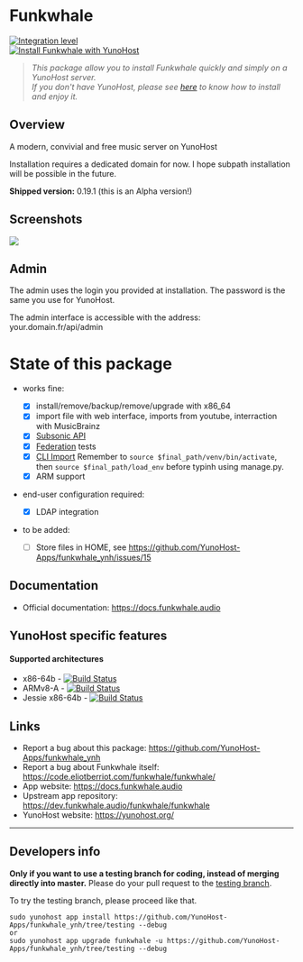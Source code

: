 # Funkwhale

[![Integration level](https://dash.yunohost.org/integration/funkwhale.svg)](https://dash.yunohost.org/appci/app/funkwhale)  
[![Install Funkwhale with YunoHost](https://install-app.yunohost.org/install-with-yunohost.png)](https://install-app.yunohost.org/?app=funkwhale)

> *This package allow you to install Funkwhale quickly and simply on a YunoHost server.  
If you don't have YunoHost, please see [here](https://yunohost.org/#/install) to know how to install and enjoy it.*

## Overview
A modern, convivial and free music server on YunoHost

Installation requires a dedicated domain for now. I hope subpath installation will be possible in the future.

**Shipped version:** 0.19.1 (this is an Alpha version!)

## Screenshots

![](https://funkwhale.audio/img/desktop.5e79eb16.jpg)

## Admin

The admin uses the login you provided at installation. The password is the same you use for YunoHost.

The admin interface is accessible with the address: your.domain.fr/api/admin

# State of this package

* works fine:

  * [x] install/remove/backup/remove/upgrade with x86_64
  * [x] import file with web interface, imports from youtube, interraction with MusicBrainz
  * [x] [Subsonic API](https://docs.funkwhale.audio/users/apps.html)
  * [x] [Federation](https://docs.funkwhale.audio/federation.html) tests
  * [x] [CLI Import](https://docs.funkwhale.audio/importing-music.html#from-music-directory-on-the-server) Remember to `source $final_path/venv/bin/activate`, then `source $final_path/load_env` before typinh using manage.py. 
  * [x] ARM support

* end-user configuration required:
  * [x] LDAP integration

* to be added:
  * [ ] Store files in HOME, see https://github.com/YunoHost-Apps/funkwhale_ynh/issues/15

## Documentation

 * Official documentation: https://docs.funkwhale.audio

## YunoHost specific features

#### Supported architectures

* x86-64b - [![Build Status](https://ci-apps.yunohost.org/ci/logs/funkwhale%20%28Apps%29.svg)](https://ci-apps.yunohost.org/ci/apps/funkwhale/)
* ARMv8-A - [![Build Status](https://ci-apps-arm.yunohost.org/ci/logs/funkwhale%20%28Apps%29.svg)](https://ci-apps-arm.yunohost.org/ci/apps/funkwhale/)
* Jessie x86-64b - [![Build Status](https://ci-stretch.nohost.me/ci/logs/funkwhale%20%28Apps%29.svg)](https://ci-stretch.nohost.me/ci/apps/funkwhale/)

## Links

 * Report a bug about this package: https://github.com/YunoHost-Apps/funkwhale_ynh
 * Report a bug about Funkwhale itself: https://code.eliotberriot.com/funkwhale/funkwhale/
 * App website: https://docs.funkwhale.audio
 * Upstream app repository: https://dev.funkwhale.audio/funkwhale/funkwhale
 * YunoHost website: https://yunohost.org/

---

Developers info
----------------

**Only if you want to use a testing branch for coding, instead of merging directly into master.**
Please do your pull request to the [testing branch](https://github.com/YunoHost-Apps/funkwhale_ynh/tree/testing).

To try the testing branch, please proceed like that.
```
sudo yunohost app install https://github.com/YunoHost-Apps/funkwhale_ynh/tree/testing --debug
or
sudo yunohost app upgrade funkwhale -u https://github.com/YunoHost-Apps/funkwhale_ynh/tree/testing --debug
```
